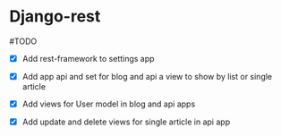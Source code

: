 # Django-rest

#TODO
- [x] Add rest-framework to settings app
- [x] Add app api and set for blog and api a view to show by list or single article
- [x] Add views for User model in blog and api apps 
- [x] Add update and delete views for single article in api app

